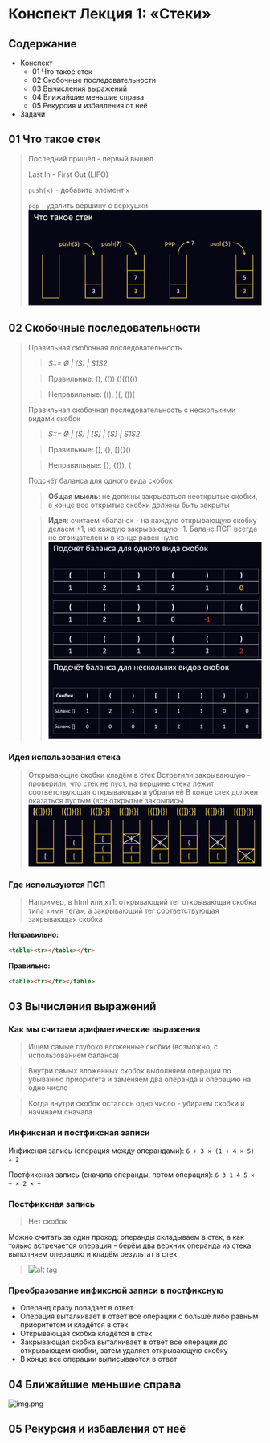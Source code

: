 # Конспект Лекция 1: «Стеки»
## Содержание
- Конспект
  - 01 Что такое стек
  - 02 Скобочные последовательности
  - 03 Вычисления выражений
  - 04 Ближайшие  меньшие справа
  - 05 Рекурсия и избавления от неё
- Задачи

## 01 Что такое стек
> Последний пришёл - первый вышел
> 
> Last In - First Out (LIFO)
> 
> `push(x)` - добавить элемент `x`
>
> `pop` - удалить вершину с верхушки
>![alt tag](res/what-is-stack.png "Stack")
## 02 Скобочные последовательности
> Правильная скобочная последовательность
> 
> > *S::= Ø | (S) | S1S2*
> 
> > Правильные: (), (()) ()(()())
> 
> > Неправильные: ((), )(, ())(
>
> Правильная скобочная последовательность с несколькими видами скобок
> 
> > *S::= Ø | (S) | [S] | {S} | S1S2*
> 
> > Правильные: [], {[]()}, []{}()
> 
> > Неправильные: [}, {(}), {[](})
> 
> Подсчёт баланса для одного вида скобок
>> **Общая мысль**: не должны закрываться неоткрытые скобки, в конце все открытые скобки должны быть закрыты
>
>> **Идея**: считаем «баланс» - на каждую открывающую скобку делаем +1, не каждую закрывающую -1. Баланс ПСП всегда не отрицателен и в конце равен нулю
> ![alt tag](res/balance-cnt.png "Balance")
> ![alt tag](res/balance-mlt-cnt.png "Balance")

### Идея использования стека
> Открывающие скобки кладём в стек
> Встретили закрывающую - проверили, что стек не пуст, на вершине стека лежит соответствующая открывающая и убрали её
> В конце стек должен оказаться пустым (все открытые закрылись)
> ![alt tag](res/idea-of-stack-usage.png "Idea")

### Где используются ПСП
> Например, в html или хт1: открывающий тег открывающая скобка типа «имя тега», а закрывающий тег соответствующая закрывающая скобка

**Неправильно:**
```html
<table><tr></table></tr> 
```
**Правильно:**
```html
<table><tr></tr></table>
```

## 03 Вычисления выражений
### Как мы считаем арифметические выражения
> Ищем самые глубоко вложенные скобки (возможно, с использованием баланса)

> Внутри самых вложенных скобок выполняем операции по убыванию приоритета и заменяем два операнда и операцию на одно число

> Когда внутри скобок осталось одно число - убираем скобки и начинаем сначала

### Инфиксная и постфиксная записи
Инфиксная запись (операция между операндами):
```6 + З × (1 + 4 × 5) × 2```

Постфиксная запись (сначала операнды, потом операция):
```6 3 1 4 5 × + × 2 × +```

### Постфиксная запись 
> Нет скобок

Можно считать за один проход: операнды складываем в стек, а как только встречается операция - берём два верхних операнда из стека, выполняем операцию и кладём результат в стек 
> ![alt tag](res/postfix-calc.png "Calc")

### Преобразование инфиксной записи в постфиксную
- Операнд сразу попадает в ответ
- Операция выталкивает в ответ все операции с больше либо равным приоритетом и кладётся в стек
- Открывающая скобка кладётся в стек
- Закрывающая скобка выталкивает в ответ все операции до открывающем скобки, затем удаляет открывающую скобку
- В конце все операции выписываются в ответ

## 04 Ближайшие меньшие справа
![img.png](res/nearest-rights.png)
## 05 Рекурсия и избавления от неё
